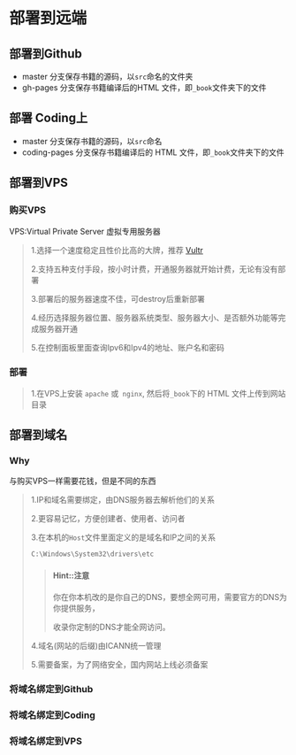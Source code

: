 # 部署到远端

## 部署到Github

- master 分支保存书籍的源码，以`src`命名的文件夹
- gh-pages 分支保存书籍编译后的HTML 文件，即`_book`文件夹下的文件

## 部署 Coding上

- master 分支保存书籍的源码，以`src`命名
- coding-pages 分支保存书籍编译后的 HTML 文件，即`_book`文件夹下的文件

## 部署到VPS

### 购买VPS

VPS:Virtual Private Server 虚拟专用服务器

>1.选择一个速度稳定且性价比高的大牌，推荐 [Vultr](https://www.vultr.com/?ref=8371895-6G)
>
>2.支持五种支付手段，按小时计费，开通服务器就开始计费，无论有没有部署
>
>3.部署后的服务器速度不佳，可destroy后重新部署
>
>4.经历选择服务器位置、服务器系统类型、服务器大小、是否额外功能等完成服务器开通
>
>5.在控制面板里面查询Ipv6和Ipv4的地址、账户名和密码

### 部署

>1.在VPS上安装 `apache` 或` nginx`, 然后将`_book`下的 HTML 文件上传到网站目录

## 部署到域名

### Why

与购买VPS一样需要花钱，但是不同的东西

>1.IP和域名需要绑定，由DNS服务器去解析他们的关系
>
>2.更容易记忆，方便创建者、使用者、访问者
>
>3.在本机的`Host`文件里面定义的是域名和IP之间的关系
>
>```bash
>C:\Windows\System32\drivers\etc
>```
>
>> #### Hint::注意
>>
>> 你在你本机改的是你自己的DNS，要想全网可用，需要官方的DNS为你提供服务，
>>
>> 收录你定制的DNS才能全网访问。
>
>4.域名(网站的后缀)由ICANN统一管理
>
>5.需要备案，为了网络安全，国内网站上线必须备案

### 将域名绑定到Github

### 将域名绑定到Coding

### 将域名绑定到VPS